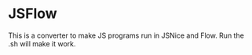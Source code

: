 # JSFlow
This is a converter to make JS programs run in JSNice and Flow. Run the .sh will make it work.
